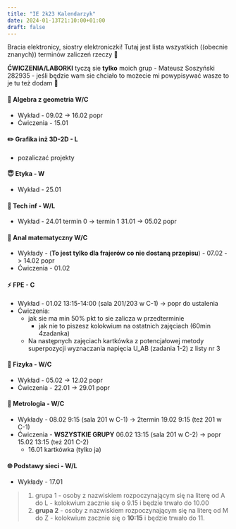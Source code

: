```yaml
---
title: "IE 2k23 Kalendarzyk"
date: 2024-01-13T21:10:00+01:00
draft: false
---
```


Bracia elektronicy, siostry elektroniczki! Tutaj jest lista wszystkich ((obecnie znanych)) terminów zaliczeń rzeczy 🎉

**ĆWICZENIA/LABORKI** tyczą sie **tylko** moich grup - Mateusz Soszyński 282935 - jeśli będzie wam sie chciało to możecie mi powypisywać wasze to je tu też dodam 🤷

#### 📐 Algebra z geometria W/C
- Wykład - 09.02 -> 16.02 popr
- Ćwiczenia - 15.01
#### ✏️ Grafika inż 3D-2D - L
- pozaliczać projekty
#### 😇 Etyka - W
- Wykład - 25.01
#### 💾 Tech inf - W/L
- Wykład - 24.01 termin 0 -> termin 1 31.01 -> 05.02 popr 
#### 🍺 Anal matematyczny W/C
- Wykłady - (**To jest tylko dla frajerów co nie dostaną przepisu**) - 07.02 -> 14.02 popr
- Ćwiczenia - 01.02
#### ⚡ FPE - C
- Wykład - 01.02 13:15-14:00 (sala 201/203 w C-1) -> popr do ustalenia
- Ćwiczenia:
    - jak sie ma min 50% pkt to sie zalicza w przedterminie
        - jak nie to piszesz kolokwium na ostatnich zajęciach (60min 4zadanka)
    - Na następnych zajęciach kartkówka z potencjałowej metody superpozycji wyznaczania napięcia U_AB (zadania 1-2) z listy nr 3
#### 🏹 Fizyka - W/C
- Wykład - 05.02 -> 12.02 popr
- Ćwiczenia - 22.01 -> 29.01 popr
#### 📏 Metrologia - W/C
- Wykłady - 08.02 9:15 (sala 201 w C-1) -> 2termin 19.02 9:15 (też 201 w C-1)
- Ćwiczenia - **WSZYSTKIE GRUPY** 06.02 13:15 (sala 201 w C-2) -> popr 15.02 13:15 (też 201 C-2)
    - 16.01 kartkówka (tylko ja)
#### 🌐 Podstawy sieci - W/L
- Wykłady - 17.01
> 1. grupa 1 - osoby z nazwiskiem rozpoczynającym się na literę od A do L - kolokwium zacznie się o 9.15 i będzie trwało do 10.00
> 2. **grupa 2** - osoby z nazwiskiem rozpoczynającym się na literę od M do Z - kolokwium zacznie się o **10:15** i będzie trwało do 11.



